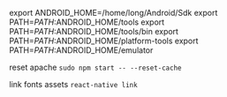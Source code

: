 export ANDROID_HOME=/home/long/Android/Sdk
export PATH=$PATH:$ANDROID_HOME/tools
export PATH=$PATH:$ANDROID_HOME/tools/bin
export PATH=$PATH:$ANDROID_HOME/platform-tools
export PATH=$PATH:$ANDROID_HOME/emulator


reset apache  ``sudo npm start -- --reset-cache``

link fonts assets ``react-native link``
